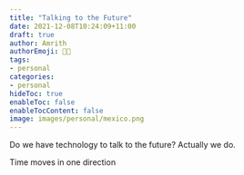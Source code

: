 ```yaml
---
title: "Talking to the Future"
date: 2021-12-08T10:24:09+11:00
draft: true
author: Amrith
authorEmoji: 👨‍💻
tags:
- personal
categories:
- personal
hideToc: true
enableToc: false
enableTocContent: false
image: images/personal/mexico.png
---
```


Do we have technology to talk to the future? Actually we do.

Time moves in one direction 
